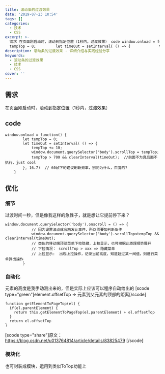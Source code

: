 ```yaml
---
title: 滚动条的过渡效果
date: '2019-07-23 10:54'
tags: []
categories:
  - 技术
  - CSS
excerpt: >-
  需求 在页面刚启动时，滚动到指定位置（1秒内，过渡效果） code window.onload = function() {         let
  tempTop = 0;         let timeOut = setInterval( () => {             tempTop...
description: 滚动条的过渡效果 - 详细介绍与实践经验分享
keywords:
  - 滚动条的过渡效果
  - 技术
  - CSS
cover: ''
---
```


## 需求

在页面刚启动时，滚动到指定位置（1秒内，过渡效果）

## code

```
window.onload = function() {
        let tempTop = 0;
        let timeOut = setInterval( () => {
            tempTop += 10;
            window.document.querySelector('body').scrollTop = tempTop;
            tempTop > 700 && clearInterval(timeOut);  //前面不为真后面不执行，just cool
        }, 16.7)  // 60帧下的建议刷新频率，别问为什么，百度的?
    }
```

## 优化

### 细节

过渡时间一秒，但是像我这样的急性子，就是想让它提前停下来？

```
window.document.querySelector('body').onscroll = () => {
            // 因为设置滚动就会触发此事件，所以需要加判断条件
            window.document.querySelector('body').scrollTop<tempTop && clearInterval(timeOut);
            // 类似的移动端顶部菜单下拉隐藏，上拉显示，也可根据此原理顺势展开
            // 下拉情况： scrollTop > xxx => 隐藏菜单
            // 上拉显示:  出现上拉操作，记录当前高度，知道超过某一阀值，则进行菜单弹出操作
        }
```

### 自动化

元素的高度是我手动测出来的，但是实际上应该可以程序自动给出的
[scode type="green"]element.offsetTop => 元素到父元素的顶部的距离[/scode]

```
function getElementToPageTop(el) {
  if(el.parentElement) {
    return this.getElementToPageTop(el.parentElement) + el.offsetTop
  }
  return el.offsetTop
}
```

[scode type="share"]原文：https://blog.csdn.net/u013764814/article/details/83825479 [/scode]

### 模块化

也可封装成模块，运用到类似ToTop功能上
